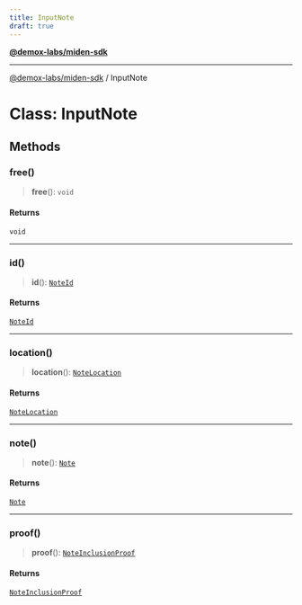 ```yaml
---
title: InputNote
draft: true
---
```


[**@demox-labs/miden-sdk**](../index)

***

[@demox-labs/miden-sdk](../index) / InputNote

# Class: InputNote

## Methods

### free()

> **free**(): `void`

#### Returns

`void`

***

### id()

> **id**(): [`NoteId`](NoteId)

#### Returns

[`NoteId`](NoteId)

***

### location()

> **location**(): [`NoteLocation`](NoteLocation)

#### Returns

[`NoteLocation`](NoteLocation)

***

### note()

> **note**(): [`Note`](Note)

#### Returns

[`Note`](Note)

***

### proof()

> **proof**(): [`NoteInclusionProof`](NoteInclusionProof)

#### Returns

[`NoteInclusionProof`](NoteInclusionProof)
